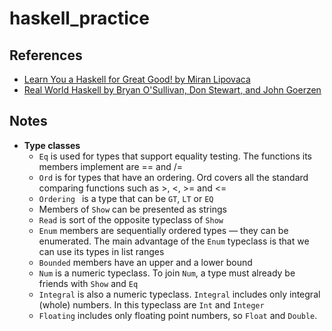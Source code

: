 # haskell_practice

## References
* [Learn You a Haskell for Great Good!
by Miran Lipovaca](http://learnyouahaskell.com/chapters)
* [Real World Haskell
by Bryan O'Sullivan, Don Stewart, and John Goerzen](http://book.realworldhaskell.org/read/)


## Notes
* <b>Type classes</b>
  * <code>Eq</code> is used for types that support equality testing. The functions its members implement are == and /=
  * <code>Ord</code> is for types that have an ordering. Ord covers all the standard comparing functions such as >, <, >= and <=
  * <code>Ordering </code> is a type that can be <code>GT</code>, <code>LT</code> or <code>EQ</code>
  * Members of <code>Show</code> can be presented as strings
  * <code>Read</code> is sort of the opposite typeclass of <code>Show</code>
  * <code>Enum</code> members are sequentially ordered types — they can be enumerated. The main advantage of the <code>Enum</code> typeclass is that we can use its types in list ranges
  * <code>Bounded</code> members have an upper and a lower bound
  * <code>Num</code> is a numeric typeclass. To join <code>Num</code>, a type must already be friends with <code>Show</code> and <code>Eq</code>
  * <code>Integral</code> is also a numeric typeclass. <code>Integral</code> includes only integral (whole) numbers. In this typeclass are <code>Int</code> and <code>Integer</code>
  * <code>Floating</code> includes only floating point numbers, so <code>Float</code> and <code>Double</code>.
